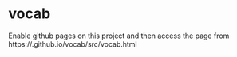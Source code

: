 # vocab

Enable github pages on this project and then access the page from
https://<username>.github.io/vocab/src/vocab.html